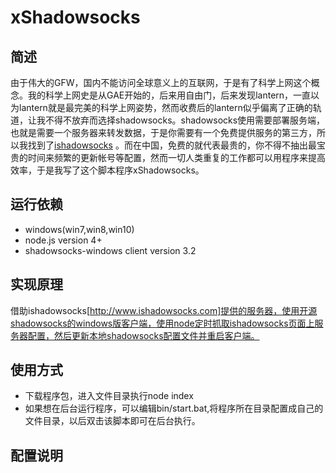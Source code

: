 # xShadowsocks
## 简述
由于伟大的GFW，国内不能访问全球意义上的互联网，于是有了科学上网这个概念。我的科学上网史是从GAE开始的，后来用自由门，后来发现lantern，一直以为lantern就是最完美的科学上网姿势，然而收费后的lantern似乎偏离了正确的轨道，让我不得不放弃而选择shadowsocks。shadowsocks使用需要部署服务端，也就是需要一个服务器来转发数据，于是你需要有一个免费提供服务的第三方，所以我找到了[ishadowsocks](http://www.ishadowsocks.com) 。而在中国，免费的就代表最贵的，你不得不抽出最宝贵的时间来频繁的更新帐号等配置，然而一切人类重复的工作都可以用程序来提高效率，于是我写了这个脚本程序xShadowsocks。
## 运行依赖
* windows(win7,win8,win10)
* node.js version 4+
* shadowsocks-windows client version 3.2
## 实现原理
借助ishadowsocks[http://www.ishadowsocks.com]提供的服务器，使用开源shadowsocks的windows版客户端，使用node定时抓取ishadowsocks页面上服务器配置，然后更新本地shadowsocks配置文件并重启客户端。
## 使用方式
* 下载程序包，进入文件目录执行node index
* 如果想在后台运行程序，可以编辑bin/start.bat,将程序所在目录配置成自己的文件目录，以后双击该脚本即可在后台执行。
## 配置说明
